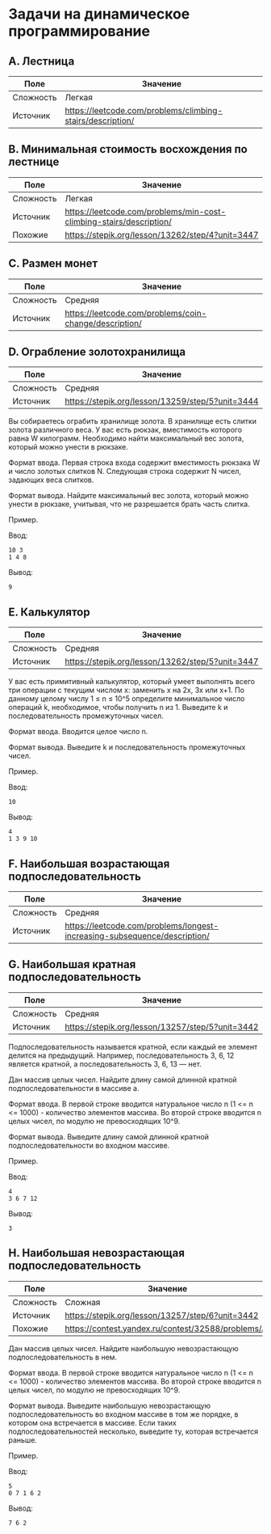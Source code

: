 # Задачи на динамическое программирование

## A. Лестница

| Поле      | Значение                                                   |
|-----------|------------------------------------------------------------|
| Сложность | Легкая                                                     |
| Источник  | https://leetcode.com/problems/climbing-stairs/description/ |

## B. Минимальная стоимость восхождения по лестнице

| Поле      | Значение                                                            |
|-----------|---------------------------------------------------------------------|
| Сложность | Легкая                                                              |
| Источник  | https://leetcode.com/problems/min-cost-climbing-stairs/description/ |
| Похожие   | https://stepik.org/lesson/13262/step/4?unit=3447                    |

## C. Размен монет

| Поле      | Значение                                               |
|-----------|--------------------------------------------------------|
| Сложность | Средняя                                                |
| Источник  | https://leetcode.com/problems/coin-change/description/ |

## D. Ограбление золотохранилища

| Поле      | Значение                                         |
|-----------|--------------------------------------------------|
| Сложность | Средняя                                          |
| Источник  | https://stepik.org/lesson/13259/step/5?unit=3444 |

Вы собираетесь ограбить хранилище золота. В хранилище есть слитки золота различного веса. У вас есть рюкзак,
вместимость которого равна W килограмм. Необходимо найти максимальный вес золота, который можно унести в рюкзаке.

Формат ввода.
Первая строка входа содержит вместимость рюкзака W и число золотых слитков N. Следующая строка содержит N чисел,
задающих веса слитков.

Формат вывода.
Найдите максимальный вес золота, который можно унести в рюкзаке, учитывая, что не разрешается брать часть слитка.

Пример.

Ввод:

```
10 3
1 4 8
```

Вывод:

```
9
```

## E. Калькулятор

| Поле      | Значение                                         |
|-----------|--------------------------------------------------|
| Сложность | Средняя                                          |
| Источник  | https://stepik.org/lesson/13262/step/5?unit=3447 |

У вас есть примитивный калькулятор, который умеет выполнять всего три операции с текущим числом x:
заменить x на 2x, 3x или x+1. По данному целому числу 1 ≤ n ≤ 10^5 определите минимальное число операций k,
необходимое, чтобы получить n из 1. Выведите k и последовательность промежуточных чисел.

Формат ввода.
Вводится целое число n.

Формат вывода.
Выведите k и последовательность промежуточных чисел.

Пример.

Ввод:

```
10
```

Вывод:

```
4
1 3 9 10
```

## F. Наибольшая возрастающая подпоследовательность

| Поле      | Значение                                                                  |
|-----------|---------------------------------------------------------------------------|
| Сложность | Средняя                                                                   |
| Источник  | https://leetcode.com/problems/longest-increasing-subsequence/description/ |

## G. Наибольшая кратная подпоследовательность

| Поле      | Значение                                         |
|-----------|--------------------------------------------------|
| Сложность | Средняя                                          |
| Источник  | https://stepik.org/lesson/13257/step/5?unit=3442 |

Подпоследовательность называется кратной, если каждый ее элемент делится на предыдущий. Например, последовательность
3, 6, 12 является кратной, а последовательность 3, 6, 13 — нет.

Дан массив целых чисел. Найдите длину самой длинной кратной подпоследовательности в массиве a.

Формат ввода.
В первой строке вводится натуральное число n (1 <= n <= 1000) - количество элементов массива. Во второй
строке вводится n целых чисел, по модулю не превосходящих 10^9.

Формат вывода.
Выведите длину самой длинной кратной подпоследовательности во входном массиве.

Пример.

Ввод:

```
4
3 6 7 12
```

Вывод:

```
3
```

## H. Наибольшая невозрастающая подпоследовательность

| Поле      | Значение                                            |
|-----------|-----------------------------------------------------|
| Сложность | Сложная                                             |
| Источник  | https://stepik.org/lesson/13257/step/6?unit=3442    |
| Похожие   | https://contest.yandex.ru/contest/32588/problems/A/ |

Дан массив целых чисел. Найдите наибольшую невозрастающую подпоследовательность в нем.

Формат ввода.
В первой строке вводится натуральное число n (1 <= n <= 1000) - количество элементов массива. Во второй
строке вводится n целых чисел, по модулю не превосходящих 10^9.

Формат вывода.
Выведите наибольшую невозрастающую подпоследовательность во входном массиве в том же порядке, в котором она
встречается в массиве. Если таких подпоследовательностей несколько, выведите ту, которая встречается раньше.

Пример.

Ввод:

```
5
0 7 1 6 2
```

Вывод:

```
7 6 2
```
